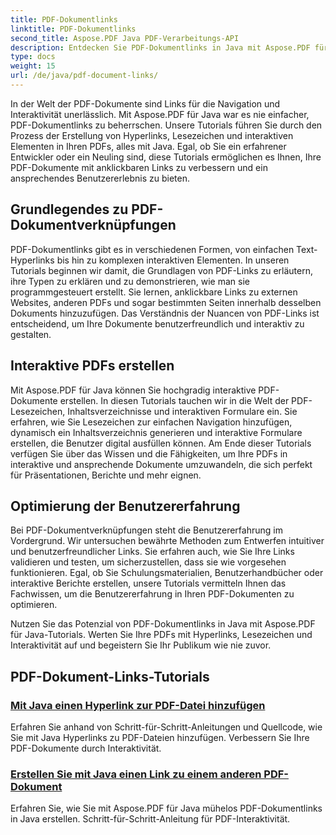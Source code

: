 ```yaml
---
title: PDF-Dokumentlinks
linktitle: PDF-Dokumentlinks
second_title: Aspose.PDF Java PDF-Verarbeitungs-API
description: Entdecken Sie PDF-Dokumentlinks in Java mit Aspose.PDF für Java-Tutorials. Erstellen Sie mühelos Hyperlinks, Lesezeichen und interaktive PDFs.
type: docs
weight: 15
url: /de/java/pdf-document-links/
---
```


In der Welt der PDF-Dokumente sind Links für die Navigation und Interaktivität unerlässlich. Mit Aspose.PDF für Java war es nie einfacher, PDF-Dokumentlinks zu beherrschen. Unsere Tutorials führen Sie durch den Prozess der Erstellung von Hyperlinks, Lesezeichen und interaktiven Elementen in Ihren PDFs, alles mit Java. Egal, ob Sie ein erfahrener Entwickler oder ein Neuling sind, diese Tutorials ermöglichen es Ihnen, Ihre PDF-Dokumente mit anklickbaren Links zu verbessern und ein ansprechendes Benutzererlebnis zu bieten.

## Grundlegendes zu PDF-Dokumentverknüpfungen

PDF-Dokumentlinks gibt es in verschiedenen Formen, von einfachen Text-Hyperlinks bis hin zu komplexen interaktiven Elementen. In unseren Tutorials beginnen wir damit, die Grundlagen von PDF-Links zu erläutern, ihre Typen zu erklären und zu demonstrieren, wie man sie programmgesteuert erstellt. Sie lernen, anklickbare Links zu externen Websites, anderen PDFs und sogar bestimmten Seiten innerhalb desselben Dokuments hinzuzufügen. Das Verständnis der Nuancen von PDF-Links ist entscheidend, um Ihre Dokumente benutzerfreundlich und interaktiv zu gestalten.

## Interaktive PDFs erstellen

Mit Aspose.PDF für Java können Sie hochgradig interaktive PDF-Dokumente erstellen. In diesen Tutorials tauchen wir in die Welt der PDF-Lesezeichen, Inhaltsverzeichnisse und interaktiven Formulare ein. Sie erfahren, wie Sie Lesezeichen zur einfachen Navigation hinzufügen, dynamisch ein Inhaltsverzeichnis generieren und interaktive Formulare erstellen, die Benutzer digital ausfüllen können. Am Ende dieser Tutorials verfügen Sie über das Wissen und die Fähigkeiten, um Ihre PDFs in interaktive und ansprechende Dokumente umzuwandeln, die sich perfekt für Präsentationen, Berichte und mehr eignen.

## Optimierung der Benutzererfahrung

Bei PDF-Dokumentverknüpfungen steht die Benutzererfahrung im Vordergrund. Wir untersuchen bewährte Methoden zum Entwerfen intuitiver und benutzerfreundlicher Links. Sie erfahren auch, wie Sie Ihre Links validieren und testen, um sicherzustellen, dass sie wie vorgesehen funktionieren. Egal, ob Sie Schulungsmaterialien, Benutzerhandbücher oder interaktive Berichte erstellen, unsere Tutorials vermitteln Ihnen das Fachwissen, um die Benutzererfahrung in Ihren PDF-Dokumenten zu optimieren.

Nutzen Sie das Potenzial von PDF-Dokumentlinks in Java mit Aspose.PDF für Java-Tutorials. Werten Sie Ihre PDFs mit Hyperlinks, Lesezeichen und Interaktivität auf und begeistern Sie Ihr Publikum wie nie zuvor.

## PDF-Dokument-Links-Tutorials
### [Mit Java einen Hyperlink zur PDF-Datei hinzufügen](./add-hyperlink-in-pdf-file-using-java/)
Erfahren Sie anhand von Schritt-für-Schritt-Anleitungen und Quellcode, wie Sie mit Java Hyperlinks zu PDF-Dateien hinzufügen. Verbessern Sie Ihre PDF-Dokumente durch Interaktivität.
### [Erstellen Sie mit Java einen Link zu einem anderen PDF-Dokument](./create-a-link-to-another-pdf-document-using-java/)
Erfahren Sie, wie Sie mit Aspose.PDF für Java mühelos PDF-Dokumentlinks in Java erstellen. Schritt-für-Schritt-Anleitung für PDF-Interaktivität.